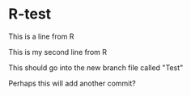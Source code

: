# R-test

This is a line from R

This is my second line from R

This should go into the new branch file called "Test"

Perhaps this will add another commit?